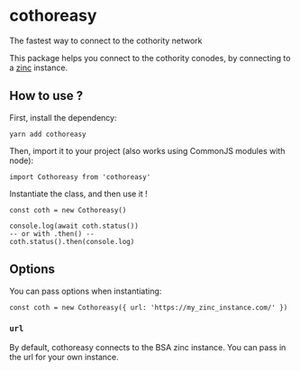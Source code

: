 # cothoreasy
The fastest way to connect to the cothority network

This package helps you connect to the cothority conodes, by connecting to a [zinc](https://github.com/bsaepfl/zinc) instance.

## How to use ?

First, install the dependency:
```
yarn add cothoreasy
```

Then, import it to your project (also works using CommonJS modules with node):
```
import Cothoreasy from 'cothoreasy'
```

Instantiate the class, and then use it !
```
const coth = new Cothoreasy()

console.log(await coth.status())
-- or with .then() --
coth.status().then(console.log)
```

## Options

You can pass options when instantiating:
```
const coth = new Cothoreasy({ url: 'https://my_zinc_instance.com/' })
```

### `url`

By default, cothoreasy connects to the BSA zinc instance. You can pass in the url for your own instance.